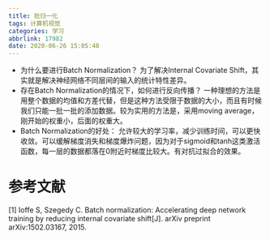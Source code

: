 ```yaml
---
title: 批归一化
tags: 计算机视觉
categories: 学习
abbrlink: 17982
date: 2020-06-26 15:05:48
---
```

* 为什么要进行Batch Normalization？
为了解决Internal Covariate Shift，其实就是解决神经网络不同层间的输入的统计特性差异。
* 存在Batch Normalization的情况下，如何进行反向传播？
一种理想的方法是用整个数据的均值和方差代替，但是这种方法受限于数据的大小，而且有时候我们只能一批一批的添加数据。较为实用的方法是，采用moving average，刚开始的权重小，后面的权重大。
* Batch Normalization的好处：
允许较大的学习率，减少训练时间，可以更快收敛。可以缓解梯度消失和梯度爆炸问题，因为对于sigmoid和tanh这类激活函数，每一层的数据都落在0附近时梯度比较大。有对抗过拟合的效果。

# 参考文献
[1] Ioffe S, Szegedy C. Batch normalization: Accelerating deep network training by reducing internal covariate shift[J]. arXiv preprint arXiv:1502.03167, 2015.